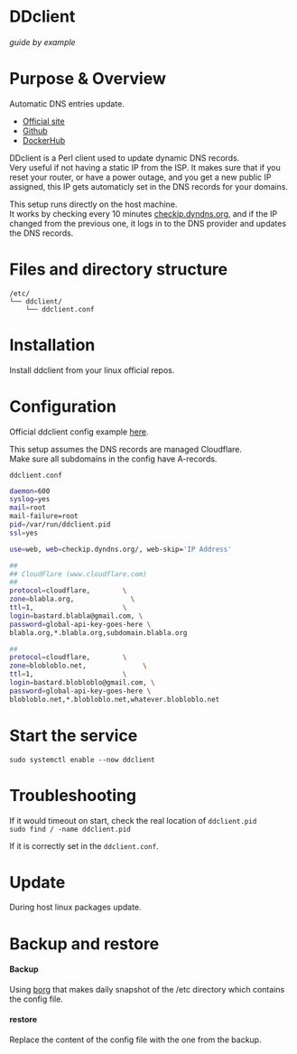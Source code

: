 # DDclient

###### guide by example

# Purpose & Overview

Automatic DNS entries update. 

* [Official site](https://sourceforge.net/p/ddclient/wiki/usage/)
* [Github](https://github.com/ddclient/ddclient)
* [DockerHub](https://hub.docker.com/r/linuxserver/ddclient)

DDclient is a Perl client used to update dynamic DNS records.</br>
Very useful if not having a static IP from the ISP. 
It makes sure that if you reset your router, or have a power outage,
and you get a new public IP assigned, this IP gets automaticly set
in the DNS records for your domains.

This setup runs directly on the host machine.</br>
It works by checking every 10 minutes
[checkip.dyndns.org](http://checkip.dyndns.org/),
and if the IP changed from the previous one, it logs in to the DNS provider and
updates the DNS records. 

# Files and directory structure

```
/etc/
└── ddclient/
    └── ddclient.conf
```              

# Installation

Install ddclient from your linux official repos.

# Configuration

Official ddclient config example
[here](https://github.com/ddclient/ddclient/blob/master/sample-etc_ddclient.conf).

This setup assumes the DNS records are managed Cloudflare.</br>
Make sure all subdomains in the config have A-records.

`ddclient.conf`

```bash
daemon=600
syslog=yes
mail=root
mail-failure=root
pid=/var/run/ddclient.pid
ssl=yes

use=web, web=checkip.dyndns.org/, web-skip='IP Address'

##
## CloudFlare (www.cloudflare.com)
##
protocol=cloudflare,        \
zone=blabla.org,              \
ttl=1,                      \
login=bastard.blabla@gmail.com, \
password=global-api-key-goes-here \
blabla.org,*.blabla.org,subdomain.blabla.org

##
protocol=cloudflare,        \
zone=blobloblo.net,              \
ttl=1,                      \
login=bastard.blobloblo@gmail.com, \
password=global-api-key-goes-here \
blobloblo.net,*.blobloblo.net,whatever.blobloblo.net
```

# Start the service

`sudo systemctl enable --now ddclient`

# Troubleshooting

If it would timeout on start, check the real location of `ddclient.pid`</br> 
`sudo find / -name ddclient.pid`

If it is correctly set in the `ddclient.conf`.

# Update

During host linux packages update.

# Backup and restore

#### Backup

Using [borg](https://github.com/DoTheEvo/selfhosted-apps-docker/tree/master/borg_backup)
that makes daily snapshot of the /etc directory which contains the config file.

#### restore

Replace the content of the config file with the one from the backup.
